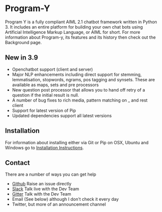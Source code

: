 # Program-Y

Program Y is a fully compliant AIML 2.1 chatbot framework written in Python 3. It includes an entire platform for 
building your own chat bots using Artificial Intelligence Markup Language, or AIML for short. 
For more information about Program-y, its features and its history then check out the Background page.

## New in 3.9
* Openchatbot support (client and server)
* Major NLP enhancements including direct support for stemming, lemmatisation, stopwords, ngrams, pos tagging and synsets. These are available as maps, sets and pre processors
* New question post processor that allows you to hand off retry of a question if the initial result is null.
* A number of bug fixes to rich media, pattern matching on _ and rest client
* Support for latest version of Pip
* Updated dependencies support all latest versions

## Installation
For information about installing either via Git or Pip on OSX, Ubuntu and Windows go to 
[Installation Instructions](https://github.com/keiffster/program-y/wiki/Install).

## Contact
There are a number of ways you can get help

* [Github](https://github.com/keiffster/program-y/issues) Raise an issue directly
* [Slack](https://program-y.slack.com) Talk live with the Dev Team
* [Gitter](https://gitter.im/Program-y) Talk with the Dev Team
* Email (See below) although I don't check it every day
* Twitter, but more of an announcement channel
